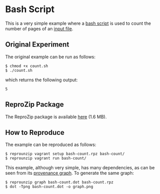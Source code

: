 Bash Script
===========

This is a very simple example where a [bash script](count.sh) is used to count the number of pages of an [input file](textfile).

Original Experiment
-------------------

The original example can be run as follows:

    $ chmod +x count.sh
    $ ./count.sh

which returns the following output:

    5

ReproZip Package
----------------

The ReproZip package is available [here](https://nyu.box.com/s/wq4e4mohg4wn719tef1csrad5x0b1kwh) (1.6 MB).

How to Reproduce
----------------

The example can be reproduced as follows:

    $ reprounzip vagrant setup bash-count.rpz bash-count/
    $ reprounzip vagrant run bash-count/

This example, although very simple, has many dependencies, as can be seen from its [provenance graph](graph.png). To generate the same graph:

    $ reprounzip graph bash-count.dot bash-count.rpz
    $ dot -Tpng bash-count.dot -o graph.png
